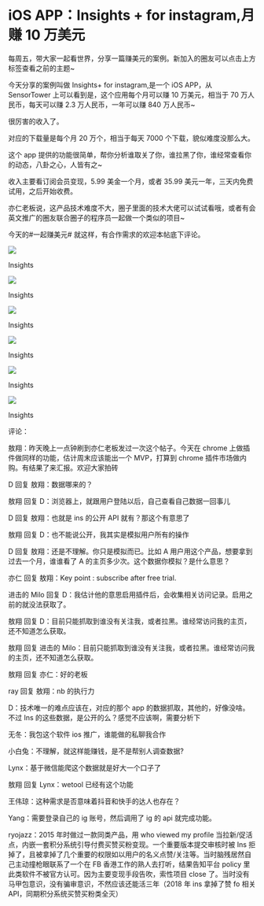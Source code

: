 # iOS APP：Insights + for instagram,月赚 10 万美元

每周五，带大家一起看世界，分享一篇赚美元的案例。新加入的圈友可以点击上方标签查看之前的主题~

今天分享的案例叫做 Insights+ for instagram,是一个 iOS APP，从 SensorTower 上可以看到是，这个应用每个月可以赚 10 万美元，相当于 70 万人民币，每天可以赚 2.3 万人民币，一年可以赚 840 万人民币~

很厉害的收入了。

对应的下载量是每个月 20 万个，相当于每天 7000 个下载，貌似难度没那么大。

这个 app 提供的功能很简单，帮你分析谁取关了你，谁拉黑了你，谁经常查看你的动态，八卦之心，人皆有之~

收入主要看订阅会员变现，5.99 美金一个月，或者 35.99 美元一年，三天内免费试用，之后开始收费。

亦仁老板说，这产品技术难度不大，圈子里面的技术大佬可以试试看哦，或者有会英文推广的圈友联合圈子的程序员一起做一个类似的项目~

今天的#一起赚美元# 就这样，有合作需求的欢迎本帖底下评论。

![](img/d583b8ee6477cf44d43de759694b801c.jpg)

Insights

![](img/dbf92ed22f381a7e1d16ef375db57c90.jpg)

Insights

![](img/c762b1946b752aedde0ee9a49bf474af.jpg)

Insights

![](img/07feef89656ce8c51e7f0ff78f1a051f.jpg)

Insights

![](img/8cfb64754bcc9788ea3f5494fc1285b8.jpg)

Insights

![](img/f618ed1763f94f837d2d062f7f316185.jpg)

Insights

评论：

敖翔：昨天晚上一点钟刷到亦仁老板发过一次这个帖子。今天在 chrome 上做插件做同样的功能，估计周末应该能出一个 MVP，打算到 chrome 插件市场做内购。有结果了来汇报。欢迎大家拍砖

D 回复 敖翔：数据哪来的？

敖翔 回复 D：浏览器上，就跟用户登陆以后，自己查看自己数据一回事儿

D 回复 敖翔：也就是 ins 的公开 API 就有？那这个有意思了

敖翔 回复 D：也不能说公开，我其实是模拟用户所有的操作

D 回复 敖翔：还是不理解。你只是模拟而已。比如 A 用户用这个产品，想要拿到过去一个月，谁谁看了 A 的主页多少次。这个数据你模拟？是什么意思？

亦仁 回复 敖翔：Key point : subscribe after free trial.

进击的 Milo 回复 D：我估计他的意思启用插件后，会收集相关访问记录。启用之前的就没法获取了。

敖翔 回复 D：目前只能抓取到谁没有关注我，或者拉黑。谁经常访问我的主页，还不知道怎么获取。

敖翔 回复 进击的 Milo：目前只能抓取到谁没有关注我，或者拉黑。谁经常访问我的主页，还不知道怎么获取。

敖翔 回复 亦仁：好的老板

ray 回复 敖翔：nb 的执行力

D：技术唯一的难点应该在，对应的那个 app 的数据抓取，其他的，好像没啥。不过 Ins 的这些数据，是公开的么？感觉不应该啊，需要分析下

无冬：我包这个软件 ios 推广，谁能做的私聊我合作

小白兔：不理解，就这样能赚钱，是不是帮别人调查数据?

Lynx：基于微信能爬这个数据就是好大一个口子了

敖翔 回复 Lynx：wetool 已经有这个功能

王伟琼：这种需求是否意味着抖音和快手的达人也存在？

Yang：需要登录自己的 ig 账号，然后调用了 ig 的 api 就完成功能。

ryojazz：2015 年时做过一款同类产品，用 who viewed my profile 当拉新/促活点，内嵌一套积分系统引导付费买赞买粉变现。一个重要版本提交审核时被 Ins 拒掉了，且被拿掉了几个重要的权限如以用户的名义点赞/关注等。当时脑残居然自己主动撞枪眼联系了一个在 FB 香港工作的熟人去打听，结果告知平台 policy 里此类软件不被官方认可。因为主要变现手段告吹，索性项目 close 了。当时没有马甲包意识，没有骗审意识，不然应该还能活三年（2018 年 ins 拿掉了赞 fo 相关 API，同期积分系统买赞买粉类全灭）
